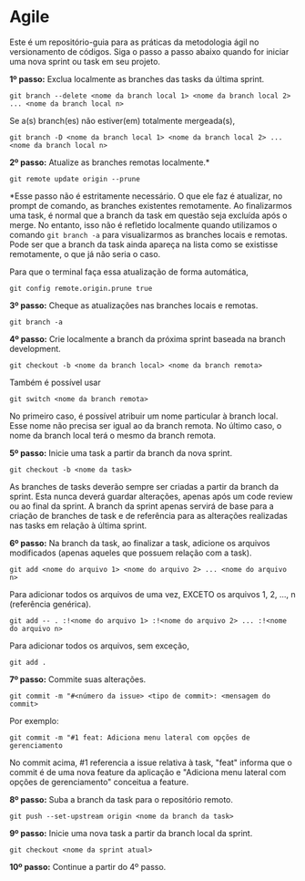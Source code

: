# Agile

Este é um repositório-guia para as práticas da metodologia ágil no versionamento de códigos. Siga o passo a passo abaixo quando for iniciar uma nova sprint ou task em seu projeto.

**1º passo:** Exclua localmente as branches das tasks da última sprint.

```
git branch --delete <nome da branch local 1> <nome da branch local 2> ... <nome da branch local n>
```

Se a(s) branch(es) não estiver(em) totalmente mergeada(s),

```
git branch -D <nome da branch local 1> <nome da branch local 2> ... <nome da branch local n>
```

**2º passo:** Atualize as branches remotas localmente.*

```
git remote update origin --prune
```

*Esse passo não é estritamente necessário. O que ele faz é atualizar, no prompt de comando, as branches existentes remotamente. Ao finalizarmos uma task, é normal que a branch da task em questão seja excluída após o merge. No entanto, isso não é refletido localmente quando utilizamos o comando `git branch -a` para visualizarmos as branches locais e remotas. Pode ser que a branch da task ainda apareça na lista como se existisse remotamente, o que já não seria o caso.

Para que o terminal faça essa atualização de forma automática,

```
git config remote.origin.prune true
```

**3º passo:** Cheque as atualizações nas branches locais e remotas.

```
git branch -a
```

**4º passo:** Crie localmente a branch da próxima sprint baseada na branch development.

```
git checkout -b <nome da branch local> <nome da branch remota>
```

Também é possível usar

```
git switch <nome da branch remota>
```

No primeiro caso, é possível atribuir um nome particular à branch local. Esse nome não precisa ser igual ao da branch remota. No último caso, o nome da branch local terá o mesmo da branch remota.

**5º passo:** Inicie uma task a partir da branch da nova sprint.

```
git checkout -b <nome da task>
```

As branches de tasks deverão sempre ser criadas a partir da branch da sprint. Esta nunca deverá guardar alterações, apenas após um code review ou ao final da sprint. A branch da sprint apenas servirá de base para a criação de branches de task e de referência para as alterações realizadas nas tasks em relação à última sprint.

**6º passo:** Na branch da task, ao finalizar a task, adicione os arquivos modificados (apenas aqueles que possuem relação com a task).

```
git add <nome do arquivo 1> <nome do arquivo 2> ... <nome do arquivo n>
```

Para adicionar todos os arquivos de uma vez, EXCETO os arquivos 1, 2, ..., n (referência genérica).

```
git add -- . :!<nome do arquivo 1> :!<nome do arquivo 2> ... :!<nome do arquivo n>
```

Para adicionar todos os arquivos, sem exceção,

```
git add .
```

**7º passo:** Commite suas alterações.

```
git commit -m "#<número da issue> <tipo de commit>: <mensagem do commit>
```

Por exemplo:

```
git commit -m "#1 feat: Adiciona menu lateral com opções de gerenciamento
```

No commit acima, #1 referencia a issue relativa à task, "feat" informa que o commit é de uma nova feature da aplicação e "Adiciona menu lateral com opções de gerenciamento" conceitua a feature.

**8º passo:** Suba a branch da task para o repositório remoto.

```
git push --set-upstream origin <nome da branch da task>
```

**9º passo:** Inicie uma nova task a partir da branch local da sprint.

```
git checkout <nome da sprint atual>
```

**10º passo:** Continue a partir do 4º passo.

